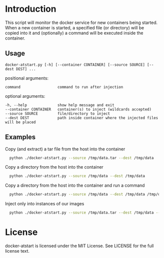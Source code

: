 # Introduction

This script will monitor the docker service for new containers being started.<br />
When a new container is started, a specified file (or directory) will be copied into it and (optionally) a command will be executed inside the container.<br />

## Usage

    docker-atstart.py [-h] [--container CONTAINER] [--source SOURCE] [--dest DEST] ...

positional arguments:

    command                 command to run after injection

optional arguments:

    -h, --help              show help message and exit
    --container CONTAINER   container(s) to inject (wildcards accepted)
    --source SOURCE         file/directory to inject
    --dest DEST             path inside container where the injected files will be placed

## Examples

Copy (and extract) a tar file from the host into the container
```bash
  python ./docker-atstart.py --source /tmp/data.tar --dest /tmp/data
```
Copy a directory from the host into the container
```bash
  python ./docker-atstart.py --source /tmp/data --dest /tmp/data
```
Copy a directory from the host into the container and run a command
```bash
  python ./docker-atstart.py --source /tmp/data --dest /tmp/data /tmp/data/process_data
```
Inject only into instances of our images
```bash
  python ./docker-atstart.py --source /tmp/data.tar --dest /tmp/data --container 'my-*'
```
# License

docker-atstart is licensed under the MIT License. See LICENSE for the full license text.
